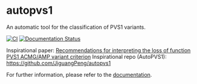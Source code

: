 # autopvs1
An automatic tool for the classification of PVS1 variants.

[![CI](https://github.com/bihealth/autopvs1/actions/workflows/main-ci.yml/badge.svg)](https://github.com/bihealth/autopvs1/actions/workflows/main-ci.yml)
[![Documentation Status](https://readthedocs.org/projects/autopvs1/badge/?version=latest)](https://autopvs1.readthedocs.io/en/latest/?badge=latest)

Inspirational paper: [Recommendations for interpreting the loss of function PVS1 ACMG/AMP variant criterion](https://www.ncbi.nlm.nih.gov/pmc/articles/PMC6185798/)
Inspirational repo (AutoPVS1): https://github.com/JiguangPeng/autopvs1

For further information, please refer to the [documentation](https://autopvs1.readthedocs.io/en/latest/).
